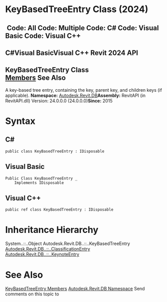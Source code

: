 # KeyBasedTreeEntry Class (2024)

﻿
 Code: All Code: Multiple Code: C# Code: Visual Basic Code: Visual C++   
---  
C#Visual BasicVisual C++
Revit 2024 API  
---  
KeyBasedTreeEntry Class  
[Members](c8ee2be0-15ba-efae-654f-0f86d22a8867.md "KeyBasedTreeEntry Members") See Also  
---  
A key-based tree entry, containing the key, parent key, and children keys (if applicable). 
**Namespace:** [Autodesk.Revit.DB](87546ba7-461b-c646-cbb1-2cb8f5bff8b2.md "Autodesk.Revit.DB Namespace")**Assembly:** RevitAPI (in RevitAPI.dll) Version: 24.0.0.0 (24.0.0.0)**Since:** 2015 
# Syntax
C#  
---  
```text
public class KeyBasedTreeEntry : IDisposable
```
  
Visual Basic  
---  
```text
Public Class KeyBasedTreeEntry _
	Implements IDisposable
```
  
Visual C++  
---  
```text
public ref class KeyBasedTreeEntry : IDisposable
```
  
# Inheritance Hierarchy
System..::..Object Autodesk.Revit.DB..::..KeyBasedTreeEntry [Autodesk.Revit.DB..::..ClassificationEntry](11e0e748-358f-47f7-565d-e2e848d97fe8.md "ClassificationEntry Class") [Autodesk.Revit.DB..::..KeynoteEntry](a4537bdf-25eb-0542-ab28-affcaf5632c2.md "KeynoteEntry Class")
# See Also
[KeyBasedTreeEntry Members](c8ee2be0-15ba-efae-654f-0f86d22a8867.md "KeyBasedTreeEntry Members")
[Autodesk.Revit.DB Namespace](87546ba7-461b-c646-cbb1-2cb8f5bff8b2.md "Autodesk.Revit.DB Namespace")
Send comments on this topic to 